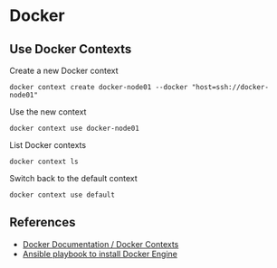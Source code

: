 # Docker

## Use Docker Contexts

Create a new Docker context
```
docker context create docker-node01 --docker "host=ssh://docker-node01"
```

Use the new context
```
docker context use docker-node01
```

List Docker contexts
```
docker context ls
```

Switch back to the default context
```
docker context use default
```

## References

* [Docker Documentation / Docker Contexts](https://docs.docker.com/cloud/docker-contexts/)
* [Ansible playbook to install Docker Engine](../ansible/install-docker-engine.yml)